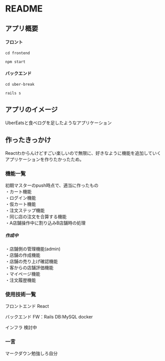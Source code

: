 # README

## アプリ概要  
#### フロント
```
cd frontend
```

```
npm start
```

#### バックエンド
```
cd uber-break
```

```
rails s
```

## アプリのイメージ
UberEatsと食べログを足したようなアプリケーション  


## 作ったきっかけ
Reactわからんけどすごい楽しいので無限に、好きなように機能を追加していくアプリケーションを作りたかったため。

### 機能一覧
初期マスターのpush時点で、適当に作ったもの  
・カート機能  
・ログイン機能   
・仮カート機能  
・注文ステップ機能   
・同じ店の注文を合算する機能  
・A店舗操作中に割り込みB店舗時の処理  

##### 作成中  
・店舗側の管理機能(admin)  
・店舗の作成機能  
・店舗の売り上げ確認機能  
・客からの店舗評価機能  
・マイページ機能  
・注文履歴機能  


### 使用技術一覧
フロントエンド
React

バックエンド
FW：Rails
DB:MySQL
docker

インフラ
検討中


### 一言
マークダウン勉強しろ自分

